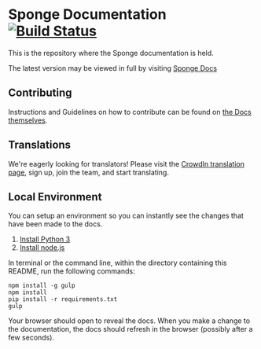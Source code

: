 # Sponge Documentation [![Build Status](https://travis-ci.org/SpongePowered/SpongeDocs.svg?branch=master)](https://travis-ci.org/SpongePowered/SpongeDocs)

This is the repository where the Sponge documentation is held.


The latest version may be viewed in full by visiting [Sponge Docs](https://docs.spongepowered.org/)

## Contributing

Instructions and Guidelines on how to contribute can be found on [the Docs themselves](https://docs.spongepowered.org/en/contributing/spongedocs.html).

## Translations

We're eagerly looking for translators! Please visit the [CrowdIn translation page](https://crowdin.com/project/sponge-docs), sign up, join the team, and start translating.

## Local Environment

You can setup an environment so you can instantly see the changes that have been made to the docs.

1. [Install Python 3](https://www.python.org)
2. [Install node.js](https://nodejs.org)

In terminal or the command line, within the directory containing this README, run the following commands:

	npm install -g gulp
	npm install
	pip install -r requirements.txt
	gulp

Your browser should open to reveal the docs. When you make a change to the documentation, the docs should refresh in the browser (possibly after a few seconds).
